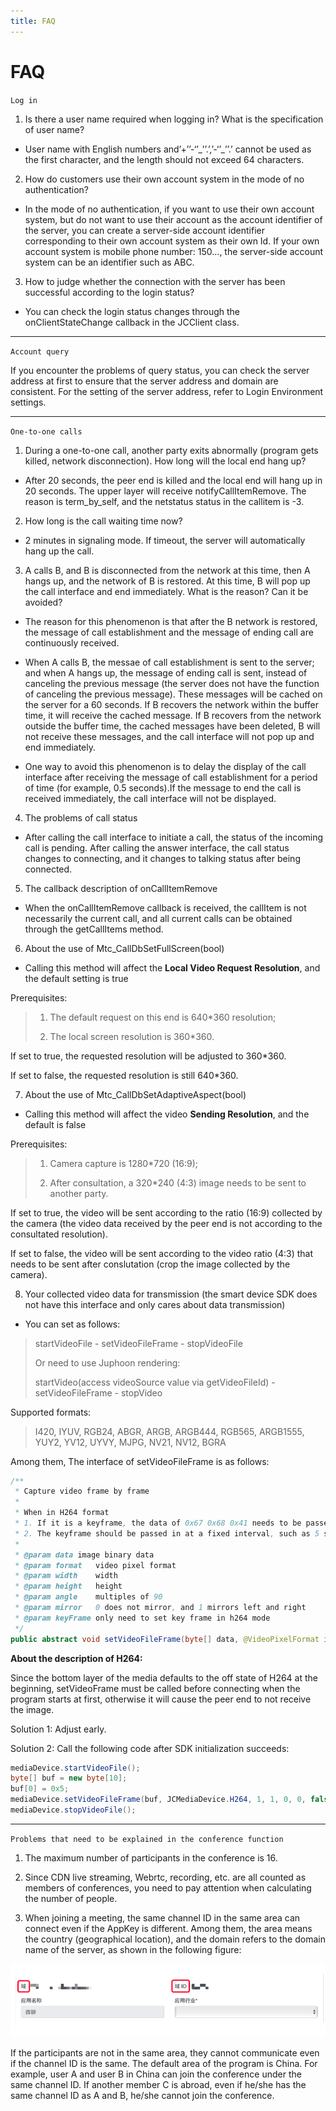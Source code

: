 ```yaml
---
title: FAQ
---
```

# FAQ

`Log in`

1. Is there a user name required when logging in? What is the
    specification of user name?

<!-- end list -->

- User name with English numbers and’+’’-‘’\_’’.’,’-‘’\_’’.’ cannot be
    used as the first character, and the length should not exceed 64
    characters.

<!-- end list -->

2. How do customers use their own account system in the mode of no
    authentication?

<!-- end list -->

- In the mode of no authentication, if you want to use their own
    account system, but do not want to use their account as the account
    identifier of the server, you can create a server-side account
    identifier corresponding to their own account system as their own
    Id. If your own account system is mobile phone number: 150…, the
    server-side account system can be an identifier such as ABC.

<!-- end list -->

3. How to judge whether the connection with the server has been
    successful according to the login status?

<!-- end list -->

- You can check the login status changes through the
    onClientStateChange callback in the JCClient class.

-----

`Account query`

If you encounter the problems of query status, you can check the server
address at first to ensure that the server address and domain are
consistent. For the setting of the server address, refer to
<span class="xref std std-ref">Login Environment settings</span>.

-----

`One-to-one calls`

1. During a one-to-one call, another party exits abnormally (program
    gets killed, network disconnection). How long will the local end
    hang up?

<!-- end list -->

- After 20 seconds, the peer end is killed and the local end will hang
    up in 20 seconds. The upper layer will receive notifyCallItemRemove.
    The reason is term\_by\_self, and the netstatus status in the
    callitem is -3.

<!-- end list -->

2. How long is the call waiting time now?

<!-- end list -->

- 2 minutes in signaling mode. If timeout, the server will
    automatically hang up the call.

<!-- end list -->

3. A calls B, and B is disconnected from the network at this time, then
    A hangs up, and the network of B is restored. At this time, B will
    pop up the call interface and end immediately. What is the reason?
    Can it be avoided?

<!-- end list -->

- The reason for this phenomenon is that after the B network is
    restored, the message of call establishment and the message of
    ending call are continuously received.

- When A calls B, the messae of call establishment is sent to the
    server; and when A hangs up, the message of ending call is sent,
    instead of canceling the previous message (the server does not have
    the function of canceling the previous message). These messages will
    be cached on the server for a 60 seconds. If B recovers the network
    within the buffer time, it will receive the cached message. If B
    recovers from the network outside the buffer time, the cached
    messages have been deleted, B will not receive these messages, and
    the call interface will not pop up and end immediately.

- One way to avoid this phenomenon is to delay the display of the call
    interface after receiving the message of call establishment for a
    period of time (for example, 0.5 seconds).If the message to end the
    call is received immediately, the call interface will not be
    displayed.

<!-- end list -->

4. The problems of call status

<!-- end list -->

- After calling the call interface to initiate a call, the status of
    the incoming call is pending. After calling the answer interface,
    the call status changes to connecting, and it changes to talking
    status after being connected.

<!-- end list -->

5. The callback description of onCallItemRemove

<!-- end list -->

- When the onCallItemRemove callback is received, the callItem is not
    necessarily the current call, and all current calls can be obtained
    through the getCallItems method.

<!-- end list -->

6. About the use of Mtc\_CallDbSetFullScreen(bool)

<!-- end list -->

- Calling this method will affect the **Local Video Request
    Resolution**, and the default setting is true

Prerequisites:

>
>
>
>
> 1. The default request on this end is 640\*360 resolution;
>
> 2. The local screen resolution is 360\*360.
>
>

If set to true, the requested resolution will be adjusted to 360\*360.

If set to false, the requested resolution is still 640\*360.

7. About the use of Mtc\_CallDbSetAdaptiveAspect(bool)

<!-- end list -->

- Calling this method will affect the video **Sending Resolution**,
    and the default is false

Prerequisites:

>
>
>
>
> 1. Camera capture is 1280\*720 (16:9);
>
> 2. After consultation, a 320\*240 (4:3) image needs to be sent to
>     another party.
>
>

If set to true, the video will be sent according to the ratio (16:9)
collected by the camera (the video data received by the peer end is not
according to the consultated resolution).

If set to false, the video will be sent according to the video ratio
(4:3) that needs to be sent after conslutation (crop the image collected
by the camera).

8. Your collected video data for transmission (the smart device SDK
    does not have this interface and only cares about data transmission)

<!-- end list -->

- You can set as follows:

>
>
>
>
> startVideoFile - setVideoFileFrame - stopVideoFile
>
> Or need to use Juphoon rendering:
>
> startVideo(access videoSource value via getVideoFileId) -
> setVideoFileFrame - stopVideo
>
>

Supported formats:

>
>
>
>
> I420, IYUV, RGB24, ABGR, ARGB, ARGB444, RGB565, ARGB1555, YUY2, YV12,
> UYVY, MJPG, NV21, NV12, BGRA
>
>

Among them, The interface of setVideoFileFrame is as follows:

``````java
/**
 * Capture video frame by frame
 *
 * When in H264 format
 * 1. If it is a keyframe, the data of 0x67 0x68 0x41 needs to be passed in as a frame
 * 2. The keyframe should be passed in at a fixed interval, such as 5 seconds, otherwise the video may not be displayed in the peer for a few seconds at the beginning.
 *
 * @param data image binary data
 * @param format   video pixel format
 * @param width    width
 * @param height   height
 * @param angle    multiples of 90
 * @param mirror   0 does not mirror, and 1 mirrors left and right
 * @param keyFrame only need to set key frame in h264 mode
 */
public abstract void setVideoFileFrame(byte[] data, @VideoPixelFormat int format, int width, int height, int angle, int mirror, boolean keyFrame);
``````

**About the description of H264:**

Since the bottom layer of the media defaults to the off state of H264 at
the beginning, setVideoFrame must be called before connecting when the
program starts at first, otherwise it will cause the peer end to not
receive the image.

Solution 1: Adjust early.

Solution 2: Call the following code after SDK initialization succeeds:

``````java
mediaDevice.startVideoFile();
byte[] buf = new byte[10];
buf[0] = 0x5;
mediaDevice.setVideoFileFrame(buf, JCMediaDevice.H264, 1, 1, 0, 0, false);
mediaDevice.stopVideoFile();
``````

-----

`Problems that need to be explained in the conference function`

1. The maximum number of participants in the conference is 16.

2. Since CDN live streaming, Webrtc, recording, etc. are all counted as
    members of conferences, you need to pay attention when calculating
    the number of people.

3. When joining a meeting, the same channel ID in the same area can
    connect even if the AppKey is different. Among them, the area means
    the country (geographical location), and the domain refers to the
    domain name of the server, as shown in the following figure:

![../../\_images/questions1.png](../../_images/questions1.png)

If the participants are not in the same area, they cannot communicate
even if the channel ID is the same. The default area of the program is
China. For example, user A and user B in China can join the conference
under the same channel ID. If another member C is abroad, even if he/she
has the same channel ID as A and B, he/she cannot join the conference.
